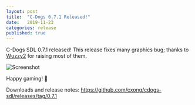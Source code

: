 ```yaml
---
layout: post
title:  "C-Dogs 0.7.1 Released!"
date:   2019-11-23
categories: release
published: true
---
```


C-Dogs SDL 0.7.1 released! This release fixes many graphics bug; thanks to [Wuzzy2](https://github.com/Wuzzy2) for raising most of them.

![Screenshot](https://raw.githubusercontent.com/cxong/cdogs-sdl/gh-pages/_posts/s4.png)

Happy gaming! 🎉

Downloads and release notes: <https://github.com/cxong/cdogs-sdl/releases/tag/0.7.1>
